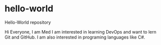 # hello-world
Hello-World repository

Hi Everyone,
I am Med I am interested in learning DevOps and want to lern Git and GitHub.
I am also interested in programing languages like C#.



